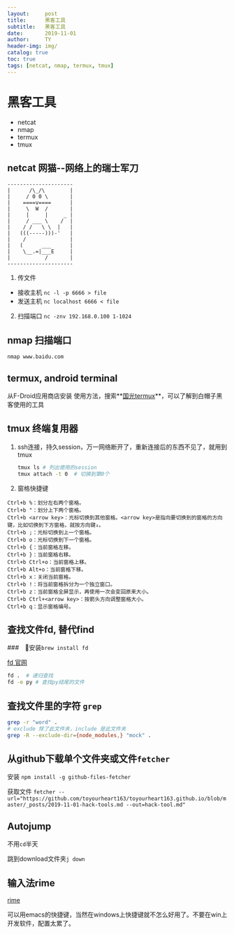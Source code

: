 ```yaml
---
layout:     post
title:      黑客工具
subtitle:   黑客工具
date:       2019-11-01
author:     TY
header-img: img/
catalog: true
toc: true
tags: [netcat, nmap, termux, tmux]
---
```


# 黑客工具

- netcat
- nmap
- termux
- tmux


## netcat 网猫--网络上的瑞士军刀

```
---------------------
|      /\_/\        |
|     / 0 0 \       |
|    ====v====      |
|     \  W  /       |
|     |     |     _ |
|     / ___ \    /  |
|    / /   \ \  |   |
|   (((-----)))-'   |
|    /              |
|   (      ___      |
|    \__.=|___E     |
|           /       |
---------------------
```

1. 传文件
- 接收主机 `nc -l -p 6666 > file`
- 发送主机 `nc localhost 6666 < file`

2. 扫描端口 `nc -znv 192.168.0.100 1-1024`

## nmap 扫描端口

`nmap www.baidu.com`

## termux, android terminal

从F-Droid应用商店安装
使用方法，搜索**[国光termux](https://www.sqlsec.com/2018/05/termux.html)**，可以了解到白帽子黑客使用的工具

## tmux 终端复用器

1. ssh连接，持久session，万一网络断开了，重新连接后的东西不见了，就用到tmux
    ```zsh
    tmux ls # 列出使用的session
    tmux attach -t 0  # 切换到第0个
    ```

3. 窗格快捷键

```
Ctrl+b %：划分左右两个窗格。
Ctrl+b "：划分上下两个窗格。
Ctrl+b <arrow key>：光标切换到其他窗格。<arrow key>是指向要切换到的窗格的方向键，比如切换到下方窗格，就按方向键↓。
Ctrl+b ;：光标切换到上一个窗格。
Ctrl+b o：光标切换到下一个窗格。
Ctrl+b {：当前窗格左移。
Ctrl+b }：当前窗格右移。
Ctrl+b Ctrl+o：当前窗格上移。
Ctrl+b Alt+o：当前窗格下移。
Ctrl+b x：关闭当前窗格。
Ctrl+b !：将当前窗格拆分为一个独立窗口。
Ctrl+b z：当前窗格全屏显示，再使用一次会变回原来大小。
Ctrl+b Ctrl+<arrow key>：按箭头方向调整窗格大小。
Ctrl+b q：显示窗格编号。
```

## 查找文件fd, 替代find

###　安装`brew install fd`

[fd 官网](https://github.com/sharkdp/fd)
```zsh
fd .  # 递归查找
fd -e py # 查找py结尾的文件
```


## 查找文件里的字符 `grep`

```zsh
grep -r "word" .
# exclude 除了此文件夹，include 是此文件夹
grep -R --exclude-dir={node_modules,} "mock" .
```

## 从github下载单个文件夹或文件`fetcher`

安装 `npm install -g github-files-fetcher`

获取文件 `fetcher --url="https://github.com/toyourheart163/toyourheart163.github.io/blob/master/_posts/2019-11-01-hack-tools.md --out=hack-tool.md"`

## Autojump

不用`cd`半天

跳到download文件夹`j down`

## 输入法rime

[rime](https://rime.im)

可以用emacs的快捷键，当然在windows上快捷键就不怎么好用了。不要在win上开发软件，配置太累了。
